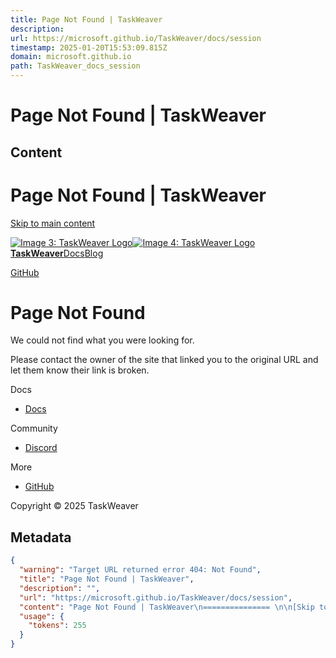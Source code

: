 ```yaml
---
title: Page Not Found | TaskWeaver
description: 
url: https://microsoft.github.io/TaskWeaver/docs/session
timestamp: 2025-01-20T15:53:09.815Z
domain: microsoft.github.io
path: TaskWeaver_docs_session
---
```


# Page Not Found | TaskWeaver



## Content

Page Not Found | TaskWeaver
=============== 

[Skip to main content](https://microsoft.github.io/TaskWeaver/docs/session#__docusaurus_skipToContent_fallback)

[![Image 3: TaskWeaver Logo](https://microsoft.github.io/TaskWeaver/img/logo.svg)![Image 4: TaskWeaver Logo](https://microsoft.github.io/TaskWeaver/img/logo.svg) **TaskWeaver**](https://microsoft.github.io/TaskWeaver/)[Docs](https://microsoft.github.io/TaskWeaver/docs/overview)[Blog](https://microsoft.github.io/TaskWeaver/blog)

[GitHub](https://github.com/microsoft/taskweaver/)

Page Not Found
==============

We could not find what you were looking for.

Please contact the owner of the site that linked you to the original URL and let them know their link is broken.

Docs

*   [Docs](https://microsoft.github.io/TaskWeaver/docs/overview)

Community

*   [Discord](https://discord.gg/Z56MXmZgMb)

More

*   [GitHub](https://github.com/microsoft/taskweaver/)

Copyright © 2025 TaskWeaver

## Metadata

```json
{
  "warning": "Target URL returned error 404: Not Found",
  "title": "Page Not Found | TaskWeaver",
  "description": "",
  "url": "https://microsoft.github.io/TaskWeaver/docs/session",
  "content": "Page Not Found | TaskWeaver\n=============== \n\n[Skip to main content](https://microsoft.github.io/TaskWeaver/docs/session#__docusaurus_skipToContent_fallback)\n\n[![Image 3: TaskWeaver Logo](https://microsoft.github.io/TaskWeaver/img/logo.svg)![Image 4: TaskWeaver Logo](https://microsoft.github.io/TaskWeaver/img/logo.svg) **TaskWeaver**](https://microsoft.github.io/TaskWeaver/)[Docs](https://microsoft.github.io/TaskWeaver/docs/overview)[Blog](https://microsoft.github.io/TaskWeaver/blog)\n\n[GitHub](https://github.com/microsoft/taskweaver/)\n\nPage Not Found\n==============\n\nWe could not find what you were looking for.\n\nPlease contact the owner of the site that linked you to the original URL and let them know their link is broken.\n\nDocs\n\n*   [Docs](https://microsoft.github.io/TaskWeaver/docs/overview)\n\nCommunity\n\n*   [Discord](https://discord.gg/Z56MXmZgMb)\n\nMore\n\n*   [GitHub](https://github.com/microsoft/taskweaver/)\n\nCopyright © 2025 TaskWeaver",
  "usage": {
    "tokens": 255
  }
}
```
